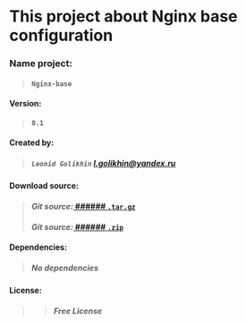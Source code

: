 
# This project about Nginx base configuration

### Name project:  
> #### **`Nginx-base`**
#### Version: 
> #### ```0.1```
#### Created by:
> ##### `Leonid Golikhin` *<l.golikhin@yandex.ru>*
#### Download source:
> #### *Git source:*[ ###### `.tar.gz`](https://gitlab.rebrainme.com/devops_users_repos/779/rebrain-devops-task1/-/archive/master/rebrain-devops-task1-master.tar.gz)
> #### *Git source:*[ ###### `.zip`](https://gitlab.rebrainme.com/devops_users_repos/779/rebrain-devops-task1/-/archive/master/rebrain-devops-task1-master.zip)
#### Dependencies:
> ##### ***No dependencies***
#### License:
>> ##### ***Free License***


